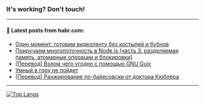 ### It's working? Don't touch!

---
<!--
#### 🛠️ Technical stack:

![C++](https://img.shields.io/badge/C++-informational?logo=c%2B%2B&style=flat&logoColor=white&color=9C033A)
![Java](https://img.shields.io/badge/Java-informational?logo=java&style=flat&logoColor=white&color=007396)
![Kotlin](https://img.shields.io/badge/Kotlin-informational?logo=Kotlin&style=flat&logoColor=white&color=0095D5)
![JS](https://img.shields.io/badge/JS-informational?logo=javaScript&style=flat&logoColor=black&color=F7Df1E) <br>
![HTML5](https://img.shields.io/badge/HTML5-informational?logo=html5&style=flat&logoColor=white&color=E34F26)
![CSS3](https://img.shields.io/badge/CSS3-informational?logo=css3&style=flat&logoColor=white&color=157286)
![Sass](https://img.shields.io/badge/Saas-informational?logo=sass&style=flat&logoColor=white&color=hotpink)
![PHP](https://img.shields.io/badge/PHP-informational?logo=php&style=flat&logoColor=white&color=777BB4) <br>
![WebPAck](https://img.shields.io/badge/WebPack-informational?logo=webPack&style=flat&logoColor=white&color=FF6F00)
![Bootstrap](https://img.shields.io/badge/Bootstrap-informational?logo=Bootstrap&style=flat&logoColor=white&color=7952B3)
![MySQL](https://img.shields.io/badge/MySQL-informational?logo=MySQL&style=flat&logoColor=white&color=00f) <br>
![NodeJS](https://img.shields.io/badge/NodeJS-informational?logo=node.js&style=flat&logoColor=white&color=43853D)
![Spring](https://img.shields.io/badge/Spring-informational?logo=Spring&style=flat&logoColor=white&color=0A9EDC)
![Angular](https://img.shields.io/badge/Vue-informational?logo=vue.js&style=flat&logoColor=white&color=red)
![Git](https://img.shields.io/badge/Git-informational?logo=git&style=flat&logoColor=white&color=darkorange)

___
-->

#### 💬 Latest posts from habr.com:

<!-- BLOG-POST-LIST:START -->
- [Один момент: готовим видеоленту без костылей и бубнов](https://habr.com/ru/post/690596/?utm_source=habrahabr&utm_medium=rss&utm_campaign=690596)
- [Приручаем многопоточность в Node.js &lpar;часть 3: разделяемая память, атомарные операции и блокировки&rpar;](https://habr.com/ru/post/689864/?utm_source=habrahabr&utm_medium=rss&utm_campaign=689864)
- [[Перевод] Взлом чего угодно с помощью GNU Guix](https://habr.com/ru/post/690612/?utm_source=habrahabr&utm_medium=rss&utm_campaign=690612)
- [Умный в гору не пойдет](https://habr.com/ru/post/688850/?utm_source=habrahabr&utm_medium=rss&utm_campaign=688850)
- [[Перевод] Ранжирование по-байесовски от доктора Кюблера](https://habr.com/ru/post/690560/?utm_source=habrahabr&utm_medium=rss&utm_campaign=690560)
<!-- BLOG-POST-LIST:END -->

---

[![Top Langs](https://github-readme-stats.vercel.app/api/top-langs/?username=zloylis&layout=compact&hide_border=true&theme=dracula)](https://github.com/zloylis)
